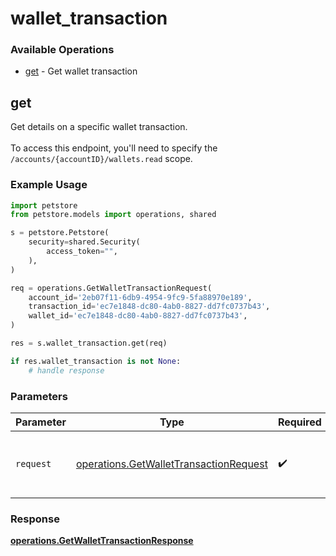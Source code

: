 # wallet_transaction

### Available Operations

* [get](#get) - Get wallet transaction

## get

Get details on a specific wallet transaction. <br><br> To access this endpoint, you'll need to specify the `/accounts/{accountID}/wallets.read` scope.

### Example Usage

```python
import petstore
from petstore.models import operations, shared

s = petstore.Petstore(
    security=shared.Security(
        access_token="",
    ),
)

req = operations.GetWalletTransactionRequest(
    account_id='2eb07f11-6db9-4954-9fc9-5fa88970e189',
    transaction_id='ec7e1848-dc80-4ab0-8827-dd7fc0737b43',
    wallet_id='ec7e1848-dc80-4ab0-8827-dd7fc0737b43',
)

res = s.wallet_transaction.get(req)

if res.wallet_transaction is not None:
    # handle response
```

### Parameters

| Parameter                                                                                        | Type                                                                                             | Required                                                                                         | Description                                                                                      |
| ------------------------------------------------------------------------------------------------ | ------------------------------------------------------------------------------------------------ | ------------------------------------------------------------------------------------------------ | ------------------------------------------------------------------------------------------------ |
| `request`                                                                                        | [operations.GetWalletTransactionRequest](../../models/operations/getwallettransactionrequest.md) | :heavy_check_mark:                                                                               | The request object to use for the request.                                                       |


### Response

**[operations.GetWalletTransactionResponse](../../models/operations/getwallettransactionresponse.md)**

